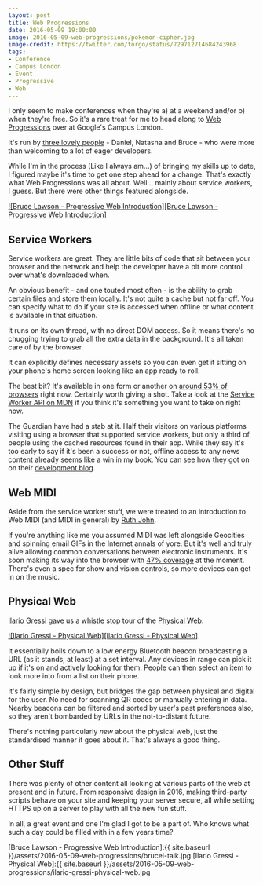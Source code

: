 ```yaml
---
layout: post
title: Web Progressions
date: 2016-05-09 19:00:00
image: 2016-05-09-web-progressions/pokemon-cipher.jpg
image-credit: https://twitter.com/torgo/status/729712714684243968
tags:
- Conference
- Campus London
- Event
- Progressive
- Web
---
```

I only seem to make conferences when they're a) at a weekend and/or b) when they're free. So it's a rare treat for me to head along to [Web Progressions][Web Progressions] over at Google's Campus London.

It's run by [three lovely people][Bruce Lawson - Post Event Drink] - Daniel, Natasha and Bruce - who were more than welcoming to a lot of eager developers.

While I'm in the process (Like I always am...) of bringing my skills up to date, I figured maybe it's time to get one step ahead for a change. That's exactly what Web Progressions was all about. Well... mainly about service workers, I guess. But there were other things featured alongside.

[![Bruce Lawson - Progressive Web Introduction][Bruce Lawson - Progressive Web Introduction]][Twitter - Bruce Lawson - Progressive Web Introduction]

## Service Workers

Service workers are great. They are little bits of code that sit between your browser and the network and help the developer have a bit more control over what's downloaded when.

An obvious benefit - and one touted most often - is the ability to grab certain files and store them locally. It's not quite a cache but not far off. You can specify what to do if your site is accessed when offline or what content is available in that situation.

It runs on its own thread, with no direct DOM access. So it means there's no chugging trying to grab all the extra data in the background. It's all taken care of by the browser.

It can explicitly defines necessary assets so you can even get it sitting on your phone's home screen looking like an app ready to roll.

The best bit? It's available in one form or another on [around 53% of browsers][caniuse.com - Service Worker] right now. Certainly worth giving a shot. Take a look at the [Service Worker API on MDN][Service Worker API] if you think it's something you want to take on right now.

The Guardian have had a stab at it. Half their visitors on various platforms visiting using a browser that supported service workers, but only a third of people using the cached resources found in their app. While they say it's too early to say if it's been a success or not, offline access to any news content already seems like a win in my book. You can see how they got on on their [development blog][Guardian Development Blog - Service Worker].

## Web MIDI

Aside from the service worker stuff, we were treated to an introduction to Web MIDI (and MIDI in general) by [Ruth John][Ruth John - Twitter].

If you're anything like me you assumed MIDI was left alongside Geocities and spinning email GIFs in the Internet annals of yore. But it's well and truly alive allowing common conversations between electronic instruments. It's soon making its way into the browser with [47% coverage][caniuse.com - MIDI] at the moment. There's even a spec for show and vision controls, so more devices can get in on the music.

## Physical Web

[Ilario Gressi][Ilario Gressi - LinkedIn] gave us a whistle stop tour of the [Physical Web][Physical Web].

[![Ilario Gressi - Physical Web][Ilario Gressi - Physical Web]][Twitter - Ilario Gressi - Physical Web]

It essentially boils down to a low energy Bluetooth beacon broadcasting a URL (as it stands, at least) at a set interval. Any devices in range can pick it up if it's on and actively looking for them. People can then select an item to look more into from a list on their phone.

It's fairly simple by design, but bridges the gap between physical and digital for the user. No need for scanning QR codes or manually entering in data. Nearby beacons can be filtered and sorted by user's past preferences also, so they aren't bombarded by URLs in the not-to-distant future.

There's nothing particularly *new* about the physical web, just the standardised manner it goes about it. That's always a good thing.

## Other Stuff

There was plenty of other content all looking at various parts of the web at present and in future. From responsive design in 2016, making third-party scripts behave on your site and keeping your server secure, all while setting HTTPS up on a server to play with all the new fun stuff.

In all, a great event and one I'm glad I got to be a part of. Who knows what such a day could be filled with in a few years time?

[Bruce Lawson - Progressive Web Introduction]:{{ site.baseurl }}/assets/2016-05-09-web-progressions/brucel-talk.jpg
[Ilario Gressi - Physical Web]:{{ site.baseurl }}/assets/2016-05-09-web-progressions/ilario-gressi-physical-web.jpg

[Web Progressions]:https://webprogressions.org/
[Bruce Lawson - Post Event Drink]:https://twitter.com/brucel/status/729730156898717696
[caniuse.com - Service Worker]:http://caniuse.com/#feat=serviceworkers
[Twitter - Bruce Lawson - Progressive Web Introduction]:https://twitter.com/torgo/status/729602542817185792
[Service Worker API]:https://developer.mozilla.org/en-US/docs/Web/API/Service_Worker_API
[Guardian Development Blog - Service Worker]:https://www.theguardian.com/info/developer-blog/2015/nov/04/building-an-offline-page-for-theguardiancom
[Ruth John - Twitter]:https://twitter.com/Rumyra
[caniuse.com - MIDI]:http://caniuse.com/#feat=midi
[Ilario Gressi - LinkedIn]:https://www.linkedin.com/in/ilario-gressi-633a503
[Physical Web]:https://google.github.io/physical-web/
[Twitter - Ilario Gressi - Physical Web]:https://twitter.com/torgo/status/729679175892774914